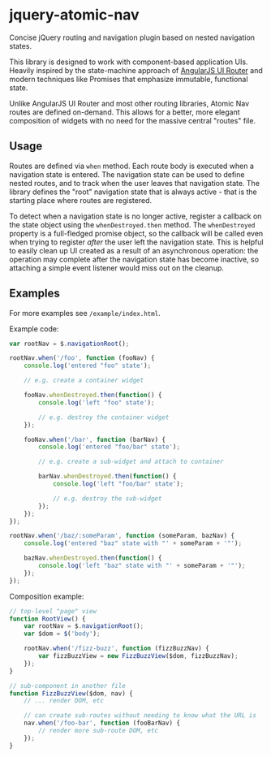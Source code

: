 # jquery-atomic-nav
Concise jQuery routing and navigation plugin based on nested navigation states.

This library is designed to work with component-based application UIs. Heavily inspired by the state-machine approach of [AngularJS UI Router](https://github.com/angular-ui/ui-router) and modern techniques like Promises that emphasize immutable, functional state.

Unlike AngularJS UI Router and most other routing libraries, Atomic Nav routes are defined on-demand. This allows for a better, more elegant composition of widgets with no need for the massive central "routes" file.

## Usage

Routes are defined via `when` method. Each route body is executed when a navigation state is entered. The navigation state can be used to define nested routes, and to track when the user leaves that navigation state. The library defines the "root" navigation state that is always active - that is the starting place where routes are registered.

To detect when a navigation state is no longer active, register a callback on the state object using the `whenDestroyed.then` method. The `whenDestroyed` property is a full-fledged promise object, so the callback will be called even when trying to register *after* the user left the navigation state. This is helpful to easily clean up UI created as a result of an asynchronous operation: the operation may complete after the navigation state has become inactive, so attaching a simple event listener would miss out on the cleanup.

## Examples

For more examples see `/example/index.html`.

Example code:

```js
var rootNav = $.navigationRoot();

rootNav.when('/foo', function (fooNav) {
    console.log('entered "foo" state');

    // e.g. create a container widget

    fooNav.whenDestroyed.then(function() {
        console.log('left "foo" state');

        // e.g. destroy the container widget
    });

    fooNav.when('/bar', function (barNav) {
        console.log('entered "foo/bar" state');

        // e.g. create a sub-widget and attach to container

        barNav.whenDestroyed.then(function() {
            console.log('left "foo/bar" state');

            // e.g. destroy the sub-widget
        });
    });
});

rootNav.when('/baz/:someParam', function (someParam, bazNav) {
    console.log('entered "baz" state with "' + someParam + '"');

    bazNav.whenDestroyed.then(function() {
        console.log('left "baz" state with "' + someParam + '"');
    });
});
```

Composition example:

```js
// top-level "page" view
function RootView() {
    var rootNav = $.navigationRoot();
    var $dom = $('body');

    rootNav.when('/fizz-buzz', function (fizzBuzzNav) {
        var fizzBuzzView = new FizzBuzzView($dom, fizzBuzzNav);
    });
}

// sub-component in another file
function FizzBuzzView($dom, nav) {
    // ... render DOM, etc

    // can create sub-routes without needing to know what the URL is
    nav.when('/foo-bar', function (fooBarNav) {
        // render more sub-route DOM, etc
    });
}
```
